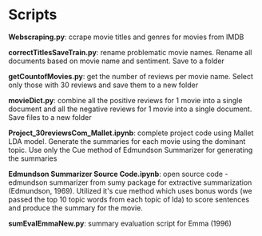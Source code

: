 # Scripts

**Webscraping.py**: ccrape movie titles and genres for movies from IMDB

**correctTitlesSaveTrain.py**: rename problematic movie names. Rename all documents based on movie name and sentiment. Save to a folder

**getCountofMovies.py**: get the number of reviews per movie name. Select only those with 30 reviews and save them to a new folder

**movieDict.py**: combine all the positive reviews for 1 movie into a single document and all the negative reviews for 1 movie into a single document. Save files to a new folder 

**Project_30reviewsCom_Mallet.ipynb**: complete project code using Mallet LDA model. Generate the summaries for each movie using the dominant topic. Use only the Cue method of Edmundson Summarizer for generating the summaries

**Edmundson Summarizer Source Code.ipynb**: open source code - edmundson summarizer from sumy package for extractive summarization (Edmundson, 1969). Utilized it's cue method which uses bonus words (we passed the top 10 topic words from each topic of lda) to score sentences and produce the summary for the movie.

**sumEvalEmmaNew.py**: summary evaluation script for Emma (1996)
